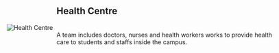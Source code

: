 <div align="left" class="contentDiv">
<h2>Health Centre</h2> <div style="width:620px; float:right; margin-left:20px;"><img alt="Health Centre" src="images/healthCentre.jpg" style="border-radius:2%; "/></div>
<p>A team includes doctors, nurses and health workers works to provide health care to students and staffs inside the campus.</p>
</div>